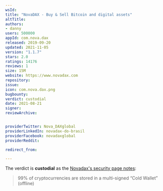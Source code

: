 ```yaml
---
wsId: 
title: "NovaDAX - Buy & Sell Bitcoin and digital assets"
altTitle: 
authors:
- danny
users: 500000
appId: com.nova.dax
released: 2019-09-20
updated: 2021-11-05
version: "1.1.7"
stars: 2.0
ratings: 14176
reviews: 1
size: 15M
website: https://www.novadax.com
repository: 
issue: 
icon: com.nova.dax.png
bugbounty: 
verdict: custodial
date: 2021-08-21
signer: 
reviewArchive:


providerTwitter: Nova_DAXglobal
providerLinkedIn: novadax-do-brasil
providerFacebook: novadaxglobal
providerReddit: 

redirect_from:

---
```



The verdict is **custodial** as the [Novadax's security page notes](https://www.novadax.com/en-EU/company/security):

> 99% of cryptocurrencies are stored in a multi-signed “Cold Wallet” (offline)

